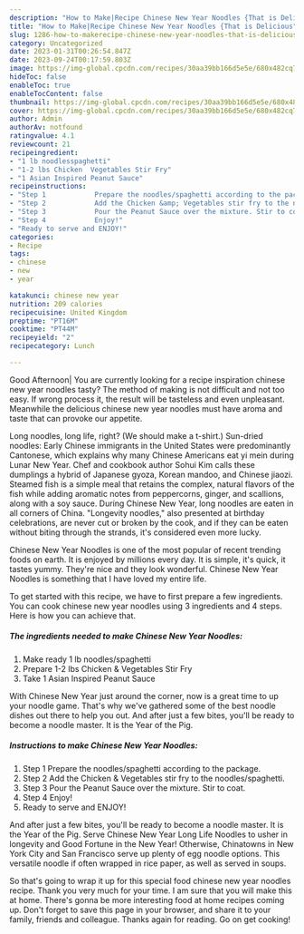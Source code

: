 ```yaml
---
description: "How to Make|Recipe Chinese New Year Noodles {That is Delicious"
title: "How to Make|Recipe Chinese New Year Noodles {That is Delicious"
slug: 1286-how-to-makerecipe-chinese-new-year-noodles-that-is-delicious
category: Uncategorized
date: 2023-01-31T00:26:54.847Z
date: 2023-09-24T00:17:59.803Z
image: https://img-global.cpcdn.com/recipes/30aa39bb166d5e5e/680x482cq70/chinese-new-year-noodles-recipe-main-photo.jpg
hideToc: false
enableToc: true
enableTocContent: false
thumbnail: https://img-global.cpcdn.com/recipes/30aa39bb166d5e5e/680x482cq70/chinese-new-year-noodles-recipe-main-photo.jpg
cover: https://img-global.cpcdn.com/recipes/30aa39bb166d5e5e/680x482cq70/chinese-new-year-noodles-recipe-main-photo.jpg
author: Admin
authorAv: notfound
ratingvalue: 4.1
reviewcount: 21
recipeingredient:
- "1 lb noodlesspaghetti"
- "1-2 lbs Chicken  Vegetables Stir Fry"
- "1 Asian Inspired Peanut Sauce"
recipeinstructions:
- "Step 1            Prepare the noodles/spaghetti according to the package."
- "Step 2            Add the Chicken &amp; Vegetables stir fry to the noodles/spaghetti."
- "Step 3            Pour the Peanut Sauce over the mixture. Stir to coat."
- "Step 4            Enjoy!"
- "Ready to serve and ENJOY!"
categories:
- Recipe
tags:
- chinese
- new
- year

katakunci: chinese new year 
nutrition: 209 calories
recipecuisine: United Kingdom
preptime: "PT16M"
cooktime: "PT44M"
recipeyield: "2"
recipecategory: Lunch

---
```



Good Afternoon| You are currently looking for a recipe inspiration chinese new year noodles tasty? The method of making is not difficult and not too easy. If wrong process it, the result will be tasteless and even unpleasant. Meanwhile the delicious chinese new year noodles must have aroma and taste that can provoke our appetite.





Long noodles, long life, right? (We should make a t-shirt.) Sun-dried noodles: Early Chinese immigrants in the United States were predominantly Cantonese, which explains why many Chinese Americans eat yi mein during Lunar New Year. Chef and cookbook author Sohui Kim calls these dumplings a hybrid of Japanese gyoza, Korean mandoo, and Chinese jiaozi. Steamed fish is a simple meal that retains the complex, natural flavors of the fish while adding aromatic notes from peppercorns, ginger, and scallions, along with a soy sauce. During Chinese New Year, long noodles are eaten in all corners of China. &#34;Longevity noodles,&#34; also presented at birthday celebrations, are never cut or broken by the cook, and if they can be eaten without biting through the strands, it&#39;s considered even more lucky.

Chinese New Year Noodles is one of the most popular of recent trending foods on earth. It is enjoyed by millions every day. It is simple, it's quick, it tastes yummy. They're nice and they look wonderful. Chinese New Year Noodles is something that I have loved my entire life.


To get started with this recipe, we have to first prepare a few ingredients. You can cook chinese new year noodles using 3 ingredients and 4 steps. Here is how you can achieve that.

<!--inarticleads1-->

##### The ingredients needed to make Chinese New Year Noodles:

1. Make ready 1 lb noodles/spaghetti
1. Prepare 1-2 lbs Chicken &amp; Vegetables Stir Fry
1. Take 1 Asian Inspired Peanut Sauce


With Chinese New Year just around the corner, now is a great time to up your noodle game. That&#39;s why we&#39;ve gathered some of the best noodle dishes out there to help you out. And after just a few bites, you&#39;ll be ready to become a noodle master. It is the Year of the Pig. 

<!--inarticleads2-->

##### Instructions to make Chinese New Year Noodles:

1. Step 1            Prepare the noodles/spaghetti according to the package.
1. Step 2            Add the Chicken &amp; Vegetables stir fry to the noodles/spaghetti.
1. Step 3            Pour the Peanut Sauce over the mixture. Stir to coat.
1. Step 4            Enjoy!
1. Ready to serve and ENJOY!

And after just a few bites, you&#39;ll be ready to become a noodle master. It is the Year of the Pig. Serve Chinese New Year Long Life Noodles to usher in longevity and Good Fortune in the New Year! Otherwise, Chinatowns in New York City and San Francisco serve up plenty of egg noodle options. This versatile noodle if often wrapped in rice paper, as well as served in soups. 

So that's going to wrap it up for this special food chinese new year noodles recipe. Thank you very much for your time. I am sure that you will make this at home. There's gonna be more interesting food at home recipes coming up. Don't forget to save this page in your browser, and share it to your family, friends and colleague. Thanks again for reading. Go on get cooking!

